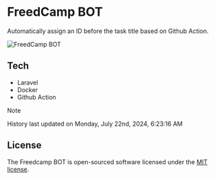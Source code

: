 # FreedCamp BOT

Automatically assign an ID before the task title based on Github Action.

![FreedCamp BOT](https://repository-images.githubusercontent.com/737932867/7d34798b-2680-471c-b089-a78a718d3d6a)

## Tech

- Laravel
- Docker
- Github Action

> [!NOTE]  
> History last updated on Monday, July 22nd, 2024, 6:23:16 AM

## License

The Freedcamp BOT is open-sourced software licensed under the [MIT license](https://opensource.org/licenses/MIT).
